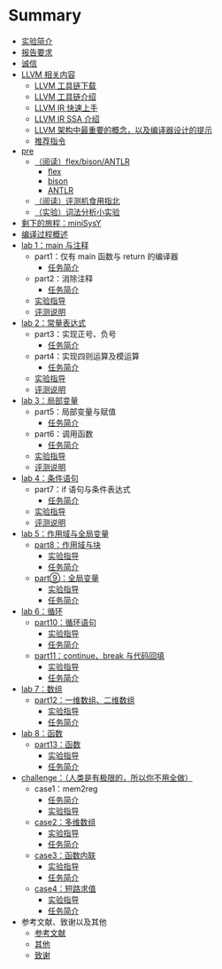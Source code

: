 # Summary

- [实验简介](README.md)
- [报告要求](report.md)
- [诚信](integrity.md)
- [LLVM 相关内容](pre/llvm.md)
  - [LLVM 工具链下载](pre/llvm_download.md)
  - [LLVM 工具链介绍](pre/llvm_tool_chain.md)
  - [LLVM IR 快速上手](pre/llvm_ir_quick_primer.md)
  - [LLVM IR SSA 介绍](pre/llvm_ir_ssa.md)
  - [LLVM 架构中最重要的概念，以及编译器设计的提示](pre/design_hints.md)
  - [推荐指令](pre/suggested_insts.md)
- [pre](pre/pre.md)
  - [（阅读）flex/bison/ANTLR](pre/generator/generator.md)
    - [flex](pre/generator/flex.md)
    - [bison](pre/generator/bison.md)
    - [ANTLR](pre/generator/ANTLR.md)
  - [（阅读）评测机食用指北](pre/judge.md)
  - [（实验）词法分析小实验](pre/lab_lexer.md)
- [剩下的旅程：miniSysY](miniSysY.md)
- [编译过程概述](lab1/compiler_structure.md)
- [lab 1：main 与注释](lab1/lab1.md)
  - part1：仅有 main 函数与 return 的编译器
    - [任务简介](lab1/part1_task.md)
  - part2：消除注释
    - [任务简介](lab1/part2_task.md)
  - [实验指导](lab1/help.md)
  - [评测说明](lab1/judge.md)
- [lab 2：常量表达式](lab2/lab2.md)
  - part3：实现正号、负号
    - [任务简介](lab2/part3_task.md)
  - part4：实现四则运算及模运算
    - [任务简介](lab2/part4_task.md)
  - [实验指导](lab2/help.md)
  - [评测说明](lab2/judge.md)
- [lab 3：局部变量](lab3/lab3.md)
  - part5：局部变量与赋值
    - [任务简介](lab3/part5_task.md)
  - part6：调用函数
    - [任务简介](lab3/part6_task.md)
  - [实验指导](lab3/help.md)
  - [评测说明](lab3/judge.md)
- [lab 4：条件语句](lab4/lab4.md)
  - part7：if 语句与条件表达式
    - [任务简介](lab4/part7_task.md)
  - [实验指导](lab4/help.md)
  - [评测说明](lab4/judge.md)
- [lab 5：作用域与全局变量](yettocome.md)
  - [part8：作用域与块](yettocome.md)
    - [实验指导](yettocome.md)
    - [任务简介](yettocome.md)
  - [part⑨：全局变量](yettocome.md)
    - [实验指导](yettocome.md)
    - [任务简介](yettocome.md)
- [lab 6：循环](yettocome.md)
  - [part10：循环语句](yettocome.md)
    - [实验指导](yettocome.md)
    - [任务简介](yettocome.md)
  - [part11：continue、break 与代码回填](yettocome.md)
    - [实验指导](yettocome.md)
    - [任务简介](yettocome.md)
- [lab 7：数组](yettocome.md)
  - [part12：一维数组、二维数组](yettocome.md)
    - [实验指导](yettocome.md)
    - [任务简介](yettocome.md)
- [lab 8：函数](yettocome.md)
  - [part13：函数](yettocome.md)
    - [实验指导](yettocome.md)
    - [任务简介](yettocome.md)
- [challenge：（人类是有极限的，所以你不用全做）](challenge/challenge.md)
  - case1：mem2reg
    - [任务简介](challenge/mem2reg/task.md)
    - [实验指导](challenge/mem2reg/help.md)
  - [case2：多维数组](yettocome.md)
    - [实验指导](yettocome.md)
    - [任务简介](yettocome.md)
  - [case3：函数内联](yettocome.md)
    - [实验指导](yettocome.md)
    - [任务简介](yettocome.md)
  - [case4：短路求值](yettocome.md)
    - [实验指导](yettocome.md)
    - [任务简介](yettocome.md)
- 参考文献、致谢以及其他
  - [参考文献](ref.md)
  - [其他](others.md)
  - [致谢](thanks.md)
